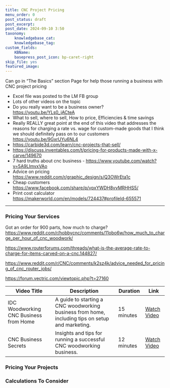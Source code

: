 ```yaml
---
title: CNC Project Pricing
menu_order: 0
post_status: draft
post_excerpt: 
post_date: 2024-09-10 3:50
taxonomy:
    knowledgebase_cat: 
    knowledgebase_tag:        
custom_fields:
    KBName: 
    basepress_post_icon: bp-caret-right
skip_file: yes
featured_image: 
---
```


Can go in “The Basics” section
Page for help those running a business with CNC project pricing

- Excel file was posted to the LM FB group
- Lots of other videos on the topic
- Do you really want to be a business owner? https://youtu.be/YLs0_jACteA
- What to sell, where to sell, How to price, Efficiencies & time savings
- Really REALLY great point at the end of this video that addresses the reasons for charging a rate vs. wage for custom-made goods that I think we should definitely pass on to our customers https://youtu.be/9GxrUYu6NL4
- https://carbide3d.com/learn/cnc-projects-that-sell/
- https://discuss.inventables.com/t/pricing-for-products-made-with-x-carve/149670
- 7 hard truths about cnc business - https://www.youtube.com/watch?v=5A9LlmvxVAo
- Advice on pricing https://www.reddit.com/r/graphic_design/s/Q3OWrEta1c
- Cheap customers https://www.facebook.com/share/p/vpxYWDH8vvMRHHS5/
- Print cost calculator https://makerworld.com/en/models/724437#profileId-655571

---

### Pricing Your Services

Got an order for 900 parts, how much to charge?
https://www.reddit.com/r/hobbycnc/comments/11obo6w/how_much_to_charge_per_hour_of_cnc_woodwork/

https://www.routerforums.com/threads/what-is-the-average-rate-to-charge-for-items-carved-on-a-cnc.144827/

https://www.reddit.com/r/CNC/comments/k2sz4k/advice_needed_for_pricing_of_cnc_router_jobs/

https://forum.vectric.com/viewtopic.php?t=27160

| **Video Title**                                  | **Description**                                                      | **Duration**    | **Link**                                                               |
|--------------------------------------------------|----------------------------------------------------------------------|-----------------|-----------------------------------------------------------------------|
| IDC Woodworking CNC Business from Home           | A guide to starting a CNC woodworking business from home, including tips on setup and marketing. | 15 minutes      | [Watch Video](https://www.youtube.com/watch?v=RlDV8TmQ0fM)             |
| CNC Business Secrets                             | Insights and tips for running a successful CNC woodworking business.  | 12 minutes      | [Watch Video](https://www.youtube.com/watch?v=oWStIjcmMNs)             |

### Pricing Your Projects

### Calculations To Consider
